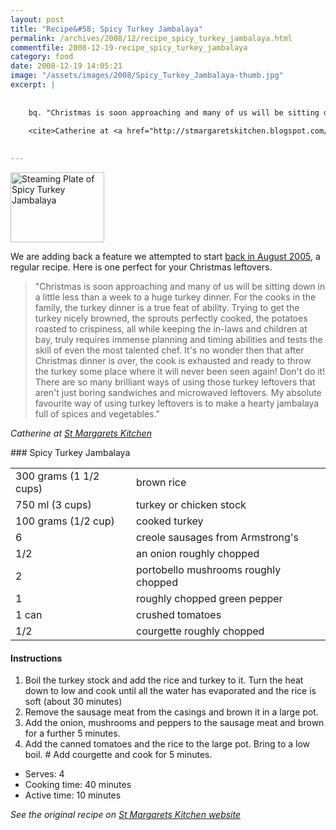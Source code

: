 ```yaml
---
layout: post
title: "Recipe&#58; Spicy Turkey Jambalaya"
permalink: /archives/2008/12/recipe_spicy_turkey_jambalaya.html
commentfile: 2008-12-19-recipe_spicy_turkey_jambalaya
category: food
date: 2008-12-19 14:05:21
image: "/assets/images/2008/Spicy_Turkey_Jambalaya-thumb.jpg"
excerpt: |
    
    
    bq. "Christmas is soon approaching and many of us will be sitting down in a little less than a week to a huge turkey dinner.  For the cooks in the family, the turkey dinner is a true feat of ability.  Trying to get the turkey nicely browned, the sprouts perfectly cooked, the potatoes roasted to crispiness, all while keeping the in-laws and children at bay, truly requires immense planning and timing abilities and tests the skill of even the most talented chef.  It's no wonder then that after Christmas dinner is over, the cook is exhausted and ready to throw the turkey some place where it will never been seen again!  Don't do it!  There are so many brilliant ways of using those turkey leftovers that aren't just boring sandwiches and microwaved leftovers.  My absolute favourite way of using turkey leftovers is to make a hearty jambalaya full of spices and vegetables."
    
    <cite>Catherine at <a href="http://stmargaretskitchen.blogspot.com/</cite>">St Margarets Kitchen</a>
    

---
```


<a href="/assets/images/2008/Spicy_Turkey_Jambalaya.jpg"><img src="/assets/images/2008/Spicy_Turkey_Jambalaya-thumb.jpg" width="150" height="112" alt="Steaming Plate of Spicy Turkey Jambalaya" class="photo right" /></a>

We are adding back a feature we attempted to start [back in August 2005](/archives/2005/08/recipe_st_marga.html), a regular recipe. Here is one perfect for your Christmas leftovers.

> "Christmas is soon approaching and many of us will be sitting down in a little less than a week to a huge turkey dinner. For the cooks in the family, the turkey dinner is a true feat of ability. Trying to get the turkey nicely browned, the sprouts perfectly cooked, the potatoes roasted to crispiness, all while keeping the in-laws and children at bay, truly requires immense planning and timing abilities and tests the skill of even the most talented chef. It's no wonder then that after Christmas dinner is over, the cook is exhausted and ready to throw the turkey some place where it will never been seen again! Don't do it! There are so many brilliant ways of using those turkey leftovers that aren't just boring sandwiches and microwaved leftovers. My absolute favourite way of using turkey leftovers is to make a hearty jambalaya full of spices and vegetables."

<cite>Catherine at [St Margarets Kitchen](http://stmargaretskitchen.blogspot.com/</cite>)

<div markdown="1" class="recipe">
### Spicy Turkey Jambalaya

|                        |                                      |
|------------------------|--------------------------------------|
| 300 grams (1 1/2 cups) | brown rice                           |
| 750 ml (3 cups)        | turkey or chicken stock              |
| 100 grams (1/2 cup)    | cooked turkey                        |
| 6                      | creole sausages from Armstrong's     |
| 1/2                    | an onion roughly chopped             |
| 2                      | portobello mushrooms roughly chopped |
| 1                      | roughly chopped green pepper         |
| 1 can                  | crushed tomatoes                     |
| 1/2                    | courgette roughly chopped            |

#### Instructions

1.  Boil the turkey stock and add the rice and turkey to it. Turn the heat down to low and cook until all the water has evaporated and the rice is soft (about 30 minutes)
2.  Remove the sausage meat from the casings and brown it in a large pot.
3.  Add the onion, mushrooms and peppers to the sausage meat and brown for a further 5 minutes.
4.  Add the canned tomatoes and the rice to the large pot. Bring to a low boil. \# Add courgette and cook for 5 minutes.

-   Serves: 4
-   Cooking time: 40 minutes
-   Active time: 10 minutes

<em>See the original recipe on [St Margarets Kitchen website](http://stmargaretskitchen.blogspot.com/2008/12/turkey-jambalaya.html)</em>

</div>
